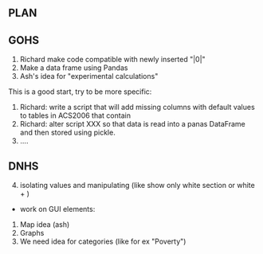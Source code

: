 PLAN
----
GOHS
--------------------------------------------------------------------
1. Richard make code compatible with newly inserted "|0|"
2. Make a data frame using Pandas
3. Ash's idea for "experimental calculations"

This is a good start, try to be more specific:

1. Richard: write a script that will add missing columns with default values to tables in ACS2006 that contain
2. Richard: alter script XXX so that data is read into a panas DataFrame and then stored using pickle.
3. ....

DNHS
----------------------------------------------------------------------
4. isolating values and manipulating (like show only white section or white + )
* work on GUI elements:
 1. Map idea (ash)
 2. Graphs
 3. We need idea for categories (like for ex "Poverty")
